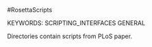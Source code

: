 #RosettaScripts

KEYWORDS: SCRIPTING_INTERFACES GENERAL

Directories contain scripts from PLoS paper.
